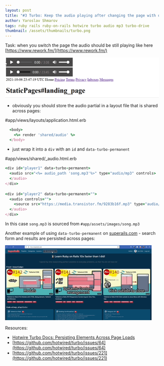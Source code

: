 ```yaml
---
layout: post
title: "#3 Turbo: Keep the audio playing after changing the page with data-turbo-permanent"
author: Yaroslav Shmarov
tags: ruby rails ruby-on-rails hotwire turbo audio mp3 turbo-drive
thumbnail: /assets/thumbnails/turbo.png
---
```


Task: when you switch the page the audio should be still playing like here [https://www.rework.fm/](https://www.rework.fm/)

![turbo-steam-music](/assets/images/turbo-steam-music.gif)

* obviously you should store the audio partial in a layout file that is shared across pages:

#app/views/layouts/application.html.erb
```ruby
  <body>
    <%= render 'shared/audio' %>
  </body>
```

* just wrap it into a `div` with an `id` and `data-turbo-permanent`

#app/views/shared/_audio.html.erb
```ruby
<div id="player1" data-turbo-permanent>
  <audio src="<%= audio_path 'song.mp3'%>" type="audio/mp3" controls>
  </audio>
</div>

<div id="player2" data-turbo-permanent="">
  <audio controls="">
    <source src="https://media.transistor.fm/9283b16f.mp3" type="audio/mp3">
  </audio>
</div>
```

In this case `song.mp3` is sourced from `#app/assets/images/song.mp3`

Another example of using `data-turbo-permanent` on [superails.com](https://superails.com) - search form and results are persisted across pages:

![persist-search-results-across-pages](/assets/images/data-turbo-permanent-persist-search-results.gif)

Resources:
* [Hotwire Turbo Docs: Persisting Elements Across Page Loads](https://turbo.hotwired.dev/handbook/building#persisting-elements-across-page-loads)
* [https://github.com/hotwired/turbo/issues/64](https://github.com/hotwired/turbo/issues/64)
* [https://github.com/hotwired/turbo/issues/221](https://github.com/hotwired/turbo/issues/221)
